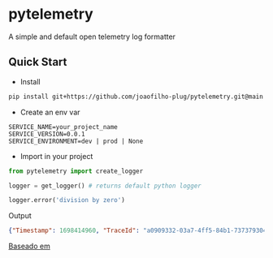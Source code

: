 # pytelemetry

A simple and default open telemetry log formatter

## Quick Start

* Install
```bash
pip install git+https://github.com/joaofilho-plug/pytelemetry.git@main
```

* Create an env var

```
SERVICE_NAME=your_project_name
SERVICE_VERSION=0.0.1
SERVICE_ENVIRONMENT=dev | prod | None
```

* Import in your project

```python
from pytelemetry import create_logger

logger = get_logger() # returns default python logger

logger.error('division by zero')

```

Output
```json
{"Timestamp": 1698414960, "TraceId": "a0909332-03a7-4ff5-84b1-7373793042ce", "SeverityText": "ERROR", "SeverityNumber": 17, "Body": "division by zero", "Resource": {"service_name": "service_not_named", "service_version": "0.0.1", "service_environment": null}, "InstrumentationScope": "Class or mehtod name", "Attributes": []}
```


[Baseado em](https://github.com/diego-malga/pytelemetry)
